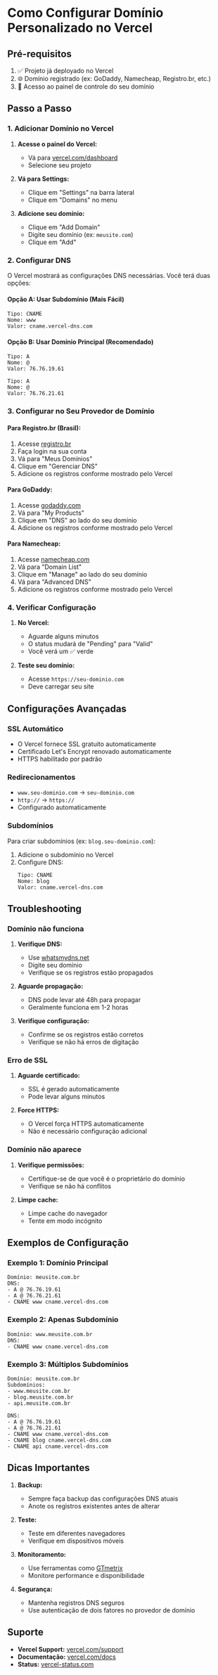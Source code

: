 # Como Configurar Domínio Personalizado no Vercel

## Pré-requisitos

1. ✅ Projeto já deployado no Vercel
2. 🌐 Domínio registrado (ex: GoDaddy, Namecheap, Registro.br, etc.)
3. 📧 Acesso ao painel de controle do seu domínio

## Passo a Passo

### 1. Adicionar Domínio no Vercel

1. **Acesse o painel do Vercel:**
   - Vá para [vercel.com/dashboard](https://vercel.com/dashboard)
   - Selecione seu projeto

2. **Vá para Settings:**
   - Clique em "Settings" na barra lateral
   - Clique em "Domains" no menu

3. **Adicione seu domínio:**
   - Clique em "Add Domain"
   - Digite seu domínio (ex: `meusite.com`)
   - Clique em "Add"

### 2. Configurar DNS

O Vercel mostrará as configurações DNS necessárias. Você terá duas opções:

#### Opção A: Usar Subdomínio (Mais Fácil)
```
Tipo: CNAME
Nome: www
Valor: cname.vercel-dns.com
```

#### Opção B: Usar Domínio Principal (Recomendado)
```
Tipo: A
Nome: @
Valor: 76.76.19.61

Tipo: A  
Nome: @
Valor: 76.76.21.61
```

### 3. Configurar no Seu Provedor de Domínio

#### Para Registro.br (Brasil):
1. Acesse [registro.br](https://registro.br)
2. Faça login na sua conta
3. Vá para "Meus Domínios"
4. Clique em "Gerenciar DNS"
5. Adicione os registros conforme mostrado pelo Vercel

#### Para GoDaddy:
1. Acesse [godaddy.com](https://godaddy.com)
2. Vá para "My Products"
3. Clique em "DNS" ao lado do seu domínio
4. Adicione os registros conforme mostrado pelo Vercel

#### Para Namecheap:
1. Acesse [namecheap.com](https://namecheap.com)
2. Vá para "Domain List"
3. Clique em "Manage" ao lado do seu domínio
4. Vá para "Advanced DNS"
5. Adicione os registros conforme mostrado pelo Vercel

### 4. Verificar Configuração

1. **No Vercel:**
   - Aguarde alguns minutos
   - O status mudará de "Pending" para "Valid"
   - Você verá um ✅ verde

2. **Teste seu domínio:**
   - Acesse `https://seu-dominio.com`
   - Deve carregar seu site

## Configurações Avançadas

### SSL Automático
- O Vercel fornece SSL gratuito automaticamente
- Certificado Let's Encrypt renovado automaticamente
- HTTPS habilitado por padrão

### Redirecionamentos
- `www.seu-dominio.com` → `seu-dominio.com`
- `http://` → `https://`
- Configurado automaticamente

### Subdomínios
Para criar subdomínios (ex: `blog.seu-dominio.com`):
1. Adicione o subdomínio no Vercel
2. Configure DNS:
   ```
   Tipo: CNAME
   Nome: blog
   Valor: cname.vercel-dns.com
   ```

## Troubleshooting

### Domínio não funciona
1. **Verifique DNS:**
   - Use [whatsmydns.net](https://whatsmydns.net)
   - Digite seu domínio
   - Verifique se os registros estão propagados

2. **Aguarde propagação:**
   - DNS pode levar até 48h para propagar
   - Geralmente funciona em 1-2 horas

3. **Verifique configuração:**
   - Confirme se os registros estão corretos
   - Verifique se não há erros de digitação

### Erro de SSL
1. **Aguarde certificado:**
   - SSL é gerado automaticamente
   - Pode levar alguns minutos

2. **Force HTTPS:**
   - O Vercel força HTTPS automaticamente
   - Não é necessário configuração adicional

### Domínio não aparece
1. **Verifique permissões:**
   - Certifique-se de que você é o proprietário do domínio
   - Verifique se não há conflitos

2. **Limpe cache:**
   - Limpe cache do navegador
   - Tente em modo incógnito

## Exemplos de Configuração

### Exemplo 1: Domínio Principal
```
Domínio: meusite.com.br
DNS:
- A @ 76.76.19.61
- A @ 76.76.21.61
- CNAME www cname.vercel-dns.com
```

### Exemplo 2: Apenas Subdomínio
```
Domínio: www.meusite.com.br
DNS:
- CNAME www cname.vercel-dns.com
```

### Exemplo 3: Múltiplos Subdomínios
```
Domínio: meusite.com.br
Subdomínios:
- www.meusite.com.br
- blog.meusite.com.br
- api.meusite.com.br

DNS:
- A @ 76.76.19.61
- A @ 76.76.21.61
- CNAME www cname.vercel-dns.com
- CNAME blog cname.vercel-dns.com
- CNAME api cname.vercel-dns.com
```

## Dicas Importantes

1. **Backup:**
   - Sempre faça backup das configurações DNS atuais
   - Anote os registros existentes antes de alterar

2. **Teste:**
   - Teste em diferentes navegadores
   - Verifique em dispositivos móveis

3. **Monitoramento:**
   - Use ferramentas como [GTmetrix](https://gtmetrix.com)
   - Monitore performance e disponibilidade

4. **Segurança:**
   - Mantenha registros DNS seguros
   - Use autenticação de dois fatores no provedor de domínio

## Suporte

- **Vercel Support:** [vercel.com/support](https://vercel.com/support)
- **Documentação:** [vercel.com/docs](https://vercel.com/docs)
- **Status:** [vercel-status.com](https://vercel-status.com)
